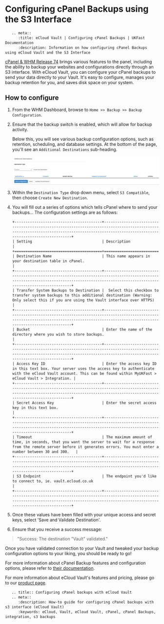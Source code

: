 # Configuring cPanel Backups using the S3 Interface

```eval_rst
   .. meta::
      :title: eCloud Vault | Configuring cPanel Backups | UKFast Documentation
      :description: Information on how configuring cPanel Backups using eCloud Vault and the S3 Interface

```

[cPanel & WHM Release 74](https://documentation.cpanel.net/display/74Docs/74+Release+Notes#id-74ReleaseNotes-NewS3CompatibledestinationtypeinWHM'sBackupConfigurationinterface) brings various features to the panel, including the ability to backup your websites and configurations directly through an S3 interface. With eCloud Vault, you can configure your cPanel backups to send your data directly to your Vault. It's easy to configure, manages your backup retention for you, and saves disk space on your system.

## How to configure

1. From the WHM Dashboard, browse to `Home >> Backup >> Backup Configuration`.

2. Ensure that the backup switch is enabled, which will allow for backup activity.

    Below this, you will see various backup configuration options, such as retention, scheduling, and database settings. At the bottom of the page, you'll see an `Additional Destinations` sub-heading.

    ![additionaldest](../files/additionaldest.png)

3. Within the `Destination Type` drop down menu, select `S3 Compatible`, then choose `Create New Destination`.

4. You will fill out a series of options which tells cPanel where to send your backups... The configuration settings are as follows:

    ```eval_rst
    +----------------------------------------+------------------------------------------------------------------------------------------------------------------------------------------------------------------------------------------+
    | Setting                                | Description                                                                                                                                                                              |
    +========================================+==========================================================================================================================================================================================+
    | Destination Name                       | This name appears in your destination table in cPanel.                                                                                                                                   |
    +----------------------------------------+------------------------------------------------------------------------------------------------------------------------------------------------------------------------------------------+
    | Transfer System Backups to Destination |  Select this checkbox to transfer system backups to this additional destination (Warning: Only select this if you are using the Vault interface over HTTPS)                              |
    +----------------------------------------+------------------------------------------------------------------------------------------------------------------------------------------------------------------------------------------+
    | Bucket                                 | Enter the name of the directory where you wish to store backups.                                                                                                                         |
    +----------------------------------------+------------------------------------------------------------------------------------------------------------------------------------------------------------------------------------------+
    | Access Key ID                          | Enter the access key ID in this text box. Your server uses the access key to authenticate with the eCloud Vault account. This can be found within MyUKFast > eCloud Vault > Integration. |
    +----------------------------------------+------------------------------------------------------------------------------------------------------------------------------------------------------------------------------------------+
    | Secret Access Key                      | Enter the secret access key in this text box.                                                                                                                                            |
    +----------------------------------------+------------------------------------------------------------------------------------------------------------------------------------------------------------------------------------------+
    | Timeout                                | The maximum amount of time, in seconds, that you want the server to wait for a response from the remote server before it generates errors. You must enter a number between 30 and 300.   |
    +----------------------------------------+------------------------------------------------------------------------------------------------------------------------------------------------------------------------------------------+
    | S3 Endpoint                            | The endpoint you'd like to connect to, ie. vault.ecloud.co.uk                                                                                                                            |
    +----------------------------------------+------------------------------------------------------------------------------------------------------------------------------------------------------------------------------------------+
    ```

5. Once these values have been filled with your unique access and secret keys, select 'Save and Validate Destination'.

6. Ensure that you receive a success message:

>  "Success: The destination "Vault" validated."

Once you have validated connection to your Vault and tweaked your backup configuration options to your liking, you should be ready to go!

For more information about cPanel Backup features and configuration options, please refer to [their documentation](https://documentation.cpanel.net/display/74Docs/Backup+Configuration#BackupConfiguration-Overview).

For more information about eCloud Vault's features and pricing, please go to our [product page](https://www.ukfast.co.uk/ecloud-vault.html).

```eval_rst
   .. title:: Configuring cPanel backups with eCloud Vault
   .. meta::
      :description: How-to guide for configuring cPanel backups with s3 interface (eCloud Vault)
      :keywords: eCloud, Vault, eCloud Vault, cPanel, cPanel Backups, integration, s3 backups
```
